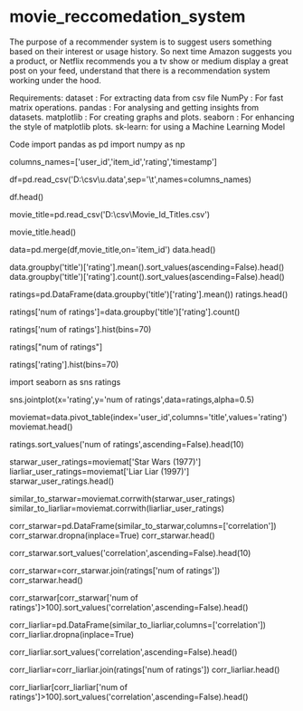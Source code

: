 # movie_reccomedation_system
The purpose of a recommender system is to suggest users something based on their interest or usage history. So next time Amazon suggests you a product, or Netflix recommends you a tv show or medium display a great post on your feed, understand that there is a recommendation system working under the hood.
 
Requirements:
dataset : For extracting data from csv file
NumPy : For fast matrix operations.
pandas : For analysing and getting insights from datasets.
matplotlib : For creating graphs and plots.
seaborn : For enhancing the style of matplotlib plots.
sk-learn: for using a Machine Learning Model


Code
import pandas as pd
import numpy as np

columns_names=['user_id','item_id','rating','timestamp']


df=pd.read_csv('D:\csv\\u.data',sep='\t',names=columns_names)


df.head()


movie_title=pd.read_csv('D:\csv\Movie_Id_Titles.csv')


movie_title.head()


data=pd.merge(df,movie_title,on='item_id')
data.head()


data.groupby('title')['rating'].mean().sort_values(ascending=False).head()
data.groupby('title')['rating'].count().sort_values(ascending=False).head()


ratings=pd.DataFrame(data.groupby('title')['rating'].mean())
ratings.head()


ratings['num of ratings']=data.groupby('title')['rating'].count()


ratings['num of ratings'].hist(bins=70)

ratings["num of ratings"]


ratings['rating'].hist(bins=70)


import seaborn as sns
ratings


sns.jointplot(x='rating',y='num of ratings',data=ratings,alpha=0.5)


moviemat=data.pivot_table(index='user_id',columns='title',values='rating')
moviemat.head()


ratings.sort_values('num of ratings',ascending=False).head(10)



starwar_user_ratings=moviemat['Star Wars (1977)']
liarliar_user_ratings=moviemat['Liar Liar (1997)']
starwar_user_ratings.head()



similar_to_starwar=moviemat.corrwith(starwar_user_ratings)
similar_to_liarliar=moviemat.corrwith(liarliar_user_ratings)



corr_starwar=pd.DataFrame(similar_to_starwar,columns=['correlation'])
corr_starwar.dropna(inplace=True)
corr_starwar.head()


corr_starwar.sort_values('correlation',ascending=False).head(10)


corr_starwar=corr_starwar.join(ratings['num of ratings'])
corr_starwar.head()


corr_starwar[corr_starwar['num of ratings']>100].sort_values('correlation',ascending=False).head()


corr_liarliar=pd.DataFrame(similar_to_liarliar,columns=['correlation'])
corr_liarliar.dropna(inplace=True)


corr_liarliar.sort_values('correlation',ascending=False).head()


corr_liarliar=corr_liarliar.join(ratings['num of ratings'])
corr_liarliar.head()


corr_liarliar[corr_liarliar['num of ratings']>100].sort_values('correlation',ascending=False).head()
